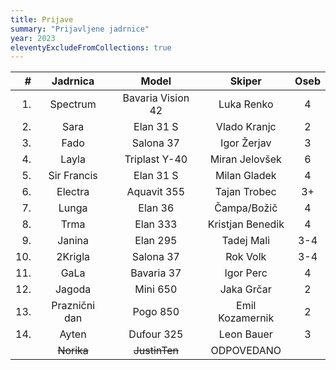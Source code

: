 ```yaml
---
title: Prijave
summary: "Prijavljene jadrnice"
year: 2023
eleventyExcludeFromCollections: true
---
```


| #  | Jadrnica      | Model             | Skiper            | Oseb  |
|---:|:-------------:|:-----------------:|:-----------------:|:-----:|
| 1. | Spectrum      | Bavaria Vision 42 | Luka Renko        |   4   |
| 2. | Sara          | Elan 31 S         | Vlado Kranjc      |   2   |
| 3. | Fado          | Salona 37         | Igor Žerjav       |   3   |
| 4. | Layla         | Triplast Y-40     | Miran Jelovšek    |   6   |
| 5. | Sir Francis   | Elan 31 S         | Milan Gladek      |   4   |
| 6. | Electra       | Aquavit 355       | Tajan Trobec      |   3+  |
| 7. | Lunga         | Elan 36           | Čampa/Božič       |   4   |
| 8. | Trma          | Elan 333          | Kristjan Benedik  |   4   |
| 9. | Janina        | Elan 295          | Tadej Mali        |   3-4 |
| 10.| 2Krigla       | Salona 37         | Rok Volk          |   3-4 |
| 11.| GaLa          | Bavaria 37        | Igor Perc         |   4   |
| 12.| Jagoda        | Mini 650          | Jaka Grčar        |   2   |
| 13.| Praznični dan | Pogo 850          | Emil Kozamernik   |   2   |
| 14.| Ayten         | Dufour 325        | Leon Bauer        |   3   |
|    | <del>Norika</del>| <del>JustinTen</del> | ODPOVEDANO  |       |

